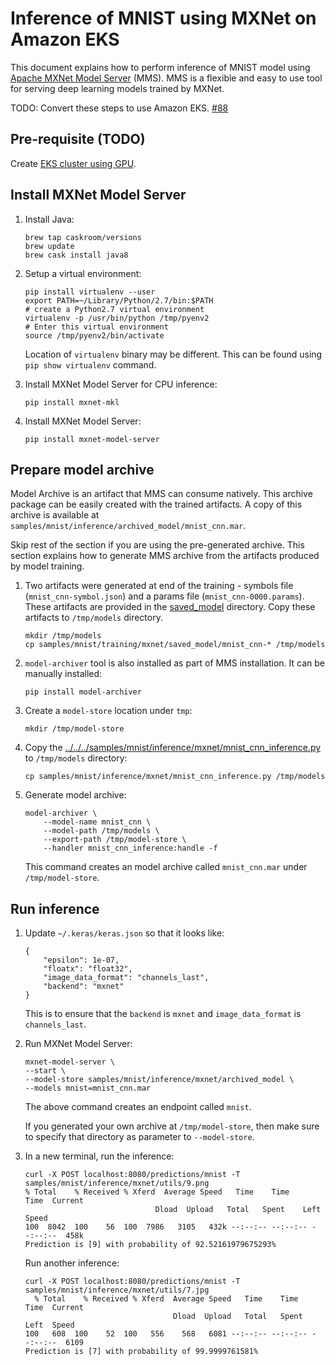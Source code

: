 # Inference of MNIST using MXNet on Amazon EKS

This document explains how to perform inference of MNIST model using [Apache MXNet Model Server](https://github.com/awslabs/mxnet-model-server) (MMS). MMS is a flexible and easy to use tool for serving deep learning models trained by MXNet.

TODO: Convert these steps to use Amazon EKS. [#88](https://github.com/aws-samples/machine-learning-using-k8s/issues/88)

## Pre-requisite (TODO)

Create [EKS cluster using GPU](../../eks-gpu.md).

## Install MXNet Model Server

1. Install Java:

	```
	brew tap caskroom/versions
	brew update
	brew cask install java8
	```

1. Setup a virtual environment:

	```
	pip install virtualenv --user
	export PATH=~/Library/Python/2.7/bin:$PATH
	# create a Python2.7 virtual environment
	virtualenv -p /usr/bin/python /tmp/pyenv2
	# Enter this virtual environment
	source /tmp/pyenv2/bin/activate
	```

	Location of `virtualenv` binary may be different. This can be found using `pip show virtualenv` command.

1. Install MXNet Model Server for CPU inference:

   ```
   pip install mxnet-mkl
   ```

1. Install MXNet Model Server:

	```
	pip install mxnet-model-server
	```

## Prepare model archive

Model Archive is an artifact that MMS can consume natively. This archive package can be easily created with the trained artifacts. A copy of this archive is available at `samples/mnist/inference/archived_model/mnist_cnn.mar`.

Skip rest of the section if you are using the pre-generated archive. This section explains how to generate MMS archive from the artifacts produced by model training.

1. Two artifacts were generated at end of the training - symbols file (`mnist_cnn-symbol.json`) and a params file (`mnist_cnn-0000.params`). These artifacts are provided in the [saved_model](../../training/mxnet/saved_model) directory. Copy these artifacts to `/tmp/models` directory.

	```
	mkdir /tmp/models
	cp samples/mnist/training/mxnet/saved_model/mnist_cnn-* /tmp/models
	```

1. `model-archiver` tool is also installed as part of MMS installation. It can be manually installed:

	```
	pip install model-archiver
	```

1. Create a `model-store` location under `tmp`:

	```
	mkdir /tmp/model-store
	```

1. Copy the [../../../samples/mnist/inference/mxnet/mnist_cnn_inference.py](mnist_cnn_inference.py) to `/tmp/models` directory:

	```
	cp samples/mnist/inference/mxnet/mnist_cnn_inference.py /tmp/models
	```

1. Generate model archive:

	```
	model-archiver \
		--model-name mnist_cnn \
		--model-path /tmp/models \
		--export-path /tmp/model-store \
		--handler mnist_cnn_inference:handle -f
	```

	This command creates an model archive called `mnist_cnn.mar` under `/tmp/model-store`.

## Run inference

1. Update `~/.keras/keras.json` so that it looks like:

	```
	{
	    "epsilon": 1e-07, 
	    "floatx": "float32", 
	    "image_data_format": "channels_last", 
	    "backend": "mxnet"
	}
	```

	This is to ensure that the `backend` is `mxnet` and `image_data_format` is `channels_last`.

1. Run MXNet Model Server:

	```
	mxnet-model-server \
	--start \
	--model-store samples/mnist/inference/mxnet/archived_model \
	--models mnist=mnist_cnn.mar
	```

	The above command creates an endpoint called `mnist`.

	If you generated your own archive at `/tmp/model-store`, then make sure to specify that directory as parameter to `--model-store`.

1. In a new terminal, run the inference:

	```
	curl -X POST localhost:8080/predictions/mnist -T samples/mnist/inference/mxnet/utils/9.png
    % Total    % Received % Xferd  Average Speed   Time    Time     Time  Current
                                 Dload  Upload   Total   Spent    Left  Speed
    100  8042  100    56  100  7986   3105   432k --:--:-- --:--:-- --:--:--  458k
    Prediction is [9] with probability of 92.52161979675293%
	```

	Run another inference:

	```
	curl -X POST localhost:8080/predictions/mnist -T samples/mnist/inference/mxnet/utils/7.jpg
	  % Total    % Received % Xferd  Average Speed   Time    Time     Time  Current
	                                 Dload  Upload   Total   Spent    Left  Speed
	100   608  100    52  100   556    568   6081 --:--:-- --:--:-- --:--:--  6109
	Prediction is [7] with probability of 99.9999761581%
	```

